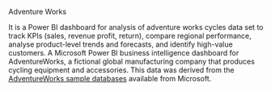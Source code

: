 Adventure Works

It is a Power BI dashboard for analysis of adventure works cycles data set to track KPIs (sales, revenue profit, return), compare regional performance, analyse product-level trends and forecasts, and identify high-value customers.
A Microsoft Power BI business intelligence dashboard for AdventureWorks, a fictional global manufacturing company that produces cycling equipment and accessories.
This data was derived from the [AdventureWorks sample databases](https://learn.microsoft.com/en-us/sql/samples/adventureworks-install-configure?view=sql-server-ver16&tabs=ssms) available from Microsoft.
